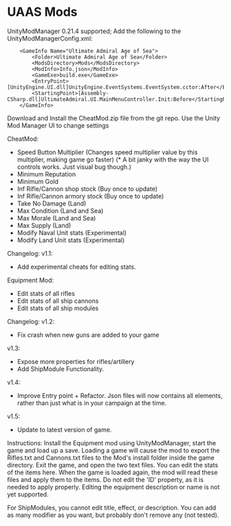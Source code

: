 # UAAS Mods

UnityModManager 0.21.4 supported; Add the following to the UnityModManagerConfig.xml:

```
	<GameInfo Name="Ultimate Admiral Age of Sea">
		<Folder>Ultimate Admiral Age of Sea</Folder>
		<ModsDirectory>Mods</ModsDirectory>
		<ModInfo>Info.json</ModInfo>
		<GameExe>build.exe</GameExe>
		<EntryPoint>[UnityEngine.UI.dll]UnityEngine.EventSystems.EventSystem.cctor:After</EntryPoint>
		<StartingPoint>[Assembly-CSharp.dll]UltimateAdmiral.UI.MainMenuController.Init:Before</StartingPoint>
	</GameInfo>
```

Download and Install the CheatMod.zip file from the git repo. Use the Unity Mod Manager UI to change settings


CheatMod:
- Speed Button Multiplier (Changes speed multiplier value by this multiplier, making game go faster) (* A bit janky with the way the UI controls works. Just visual bug though.)
- Minimum Reputation
- Minimum Gold
- Inf Rifle/Cannon shop stock (Buy once to update)
- Inf Rifle/Cannon armory stock (Buy once to update)
- Take No Damage (Land)
- Max Condition (Land and Sea)
- Max Morale (Land and Sea)
- Max Supply (Land)
- Modify Naval Unit stats (Experimental)
- Modify Land Unit stats (Experimental)

Changelog:
v1.1:
- Add experimental cheats for editing stats.

Equipment Mod:
- Edit stats of all rifles
- Edit stats of all ship cannons
- Edit stats of all ship modules

Changelog:
v1.2:
- Fix crash when new guns are added to your game

v1.3:
- Expose more properties for rifles/artillery
- Add ShipModule Functionality.

v1.4:
- Improve Entry point + Refactor. Json files will now contains all elements, rather than just what is in your campaign at the time.

v1.5:
- Update to latest version of game.

Instructions:
Install the Equipment mod using UnityModManager, start the game and load up a save. Loading a game will cause the mod to export the Rifles.txt and Cannons.txt files to the Mod's install folder inside the game directory. Exit the game, and open the two text files. You can edit the stats
of the items here. When the game is loaded again, the mod will read these files and apply them to the items.
Do not edit the 'ID' property, as it is needed to apply properly. Editing the equipment description or name is not yet supported. 

For ShipModules, you cannot edit title, effect, or description. You can add as many modifier as you want, but probably don't remove any (not tested).